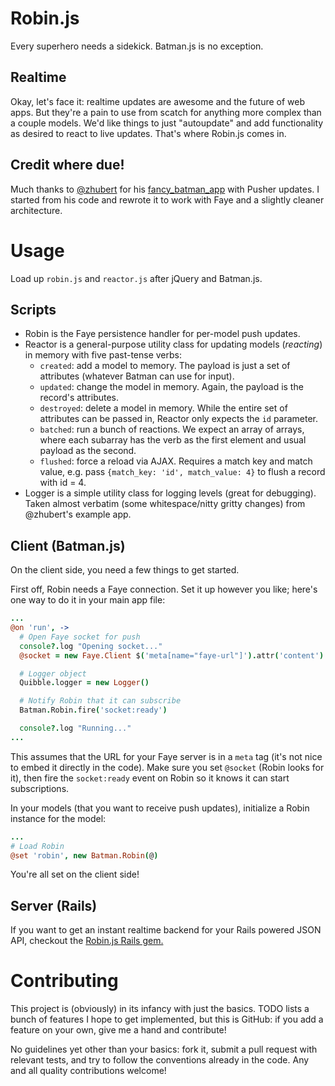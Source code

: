 Robin.js
========
Every superhero needs a sidekick. Batman.js is no exception.

Realtime
--------
Okay, let's face it: realtime updates are awesome and the future of web apps. But they're a pain to use from scatch for anything more complex than a couple models. We'd like things to just "autoupdate" and add functionality as desired to react to live updates. That's where Robin.js comes in.

Credit where due!
-----------------
Much thanks to [@zhubert](https://github.com/zhubert) for his [fancy_batman_app](https://github.com/zhubert/fancy_batman_app) with Pusher updates. I started from his code and rewrote it to work with Faye and a slightly cleaner architecture.

Usage
=====
Load up `robin.js` and `reactor.js` after jQuery and Batman.js.

Scripts
-------
- Robin is the Faye persistence handler for per-model push updates.
- Reactor is a general-purpose utility class for updating models (*reacting*) in memory with five past-tense verbs:
  - `created`: add a model to memory. The payload is just a set of attributes (whatever Batman can use for input).
  - `updated`: change the model in memory. Again, the payload is the record's attributes.
  - `destroyed`: delete a model in memory. While the entire set of attributes can be passed in, Reactor only expects the `id` parameter.
  - `batched`: run a bunch of reactions. We expect an array of arrays, where each subarray has the verb as the first element and usual payload as the second.
  - `flushed`: force a reload via AJAX. Requires a match key and match value, e.g. pass `{match_key: 'id', match_value: 4}` to flush a record with id = 4.
- Logger is a simple utility class for logging levels (great for debugging). Taken almost verbatim (some whitespace/nitty gritty changes) from @zhubert's example app.

Client (Batman.js)
------------------
On the client side, you need a few things to get started.

First off, Robin needs a Faye connection. Set it up however you like; here's one way to do it in your main app file:

```coffeescript
...
@on 'run', ->
  # Open Faye socket for push
  console?.log "Opening socket..."
  @socket = new Faye.Client $('meta[name="faye-url"]').attr('content')

  # Logger object
  Quibble.logger = new Logger()

  # Notify Robin that it can subscribe
  Batman.Robin.fire('socket:ready')

  console?.log "Running..."
...
```

This assumes that the URL for your Faye server is in a `meta` tag (it's not nice to embed it directly in the code). Make sure you set `@socket` (Robin looks for it), then fire the `socket:ready` event on Robin so it knows it can start subscriptions.

In your models (that you want to receive push updates), initialize a Robin instance for the model:

```coffeescript
...
# Load Robin
@set 'robin', new Batman.Robin(@)
```

You're all set on the client side!

Server (Rails)
--------------

If you want to get an instant realtime backend for your Rails powered JSON API, checkout the [Robin.js Rails gem.](https://github.com/nybblr/robin-rails)

Contributing
============
This project is (obviously) in its infancy with just the basics. TODO lists a bunch of features I hope to get implemented, but this is GitHub: if you add a feature on your own, give me a hand and contribute!

No guidelines yet other than your basics: fork it, submit a pull request with relevant tests, and try to follow the conventions already in the code. Any and all quality contributions welcome!
